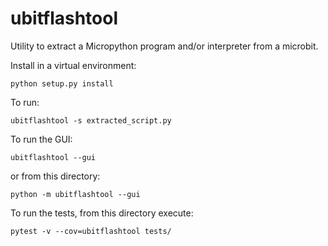 # ubitflashtool
Utility to extract a Micropython program and/or interpreter from a microbit.

Install in a virtual environment:

```
python setup.py install
```

To run:

```
ubitflashtool -s extracted_script.py
```

To run the GUI:

```
ubitflashtool --gui
```

or from this directory:

```
python -m ubitflashtool --gui
```

To run the tests, from this directory execute:

```
pytest -v --cov=ubitflashtool tests/
```
